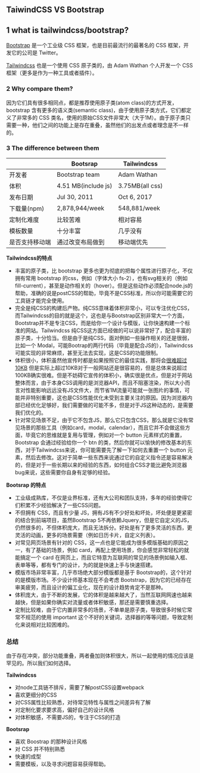 ## TaiwindCSS VS Bootstrap 

## 1 what is tailwindcss/bootstrap?

[Bootstrap](https://getbootstrap.com/) 是一个工业级 CSS 框架，也是目前最流行的最著名的 CSS 框架，开发它的公司是 Twitter。

[Tailwindcss](https://tailwindcss.com/) 也是一个使用 CSS 原子类的，由 Adam Wathan 个人开发一个 CSS 框架（更多是作为一种工具或者插件）。

### 2 Why compare them?

因为它们具有很多相同点，都是推荐使用原子类(atom class)的方式开发，bootstrap 含有更多的语义类(semantic class)，由于使用原子类方式，它们都定义了非常多的 CSS 类名，使用的原始CSS文件非常大（大于1M）。由于原子类只需要一种，他们之间的功能上是存在重叠，虽然他们的出发点或者理念是不一样的。

### 3 The difference between them

|                | Bootsrap            | Tailwindcss     |
| -------------- | ------------------- | --------------- |
| 开发者         | Bootstrap team      | Adam Wathan     |
| 体积           | 4.51 MB(include js) | 3.75MB(all css) |
| 发布日期       | Jul 30, 2011        | Oct 6, 2017     |
| 下载量(npm)    | 2,878,944/week      | 548,881/week    |
| 定制化难度     | 比较苦难            | 相对容易        |
| 模板数量       | 十分丰富            | 几乎没有        |
| 是否支持移动端 | 通过改变布局做到    | 移动端优先      |

**Tailwindcss的特点**

- 丰富的原子类，比 bootstrap 更多也更为彻底的把每个属性进行原子化，不仅拥有常用 bootstrap 的css，例如（字体大小 fs-2），也有svg相关的（例如fill-current），甚至是动作相关的（hover）。但是这些动作必须配合node.js的帮助，准确的说是postCSS的帮助，毕竟不是CSS标准，所以你可能需要它的工具链才能完全使用。
- 完全是纯CSS的构建后产物。纯CSS意味着体积非常小，可以专注优化CSS，而Tailwindcss的目的就是这个，这也是与Bootstrap区别非常大一个方面，Bootstrap并不是专注CSS，而是给你一个设计与模版，让你快速构建一个标准的网站。Tailwindcss 纯CSS这方面已经做的可以说非常好了，配合丰富的原子类，十分恰当。但是由于是纯CSS，面对例如一些操作相关的还是很弱，比如一个 Modal，可能Bootrap的两行代码（毕竟是配合JS的），Tailwindcss可能实现的非常麻烦，甚至无法去实现，这是CSS的功能限制。
- 体积很小，体积虽然他宣传时都是如果按照它的最佳实践，那将会[很难超过10KB](https://tailwindcss.com/docs/optimizing-for-production#writing-purgeable-html) 但是实际上超过10KB对于一般网站还是很容易的，但是总体来说超过100KB确实很难。但是不妨碍它宣传的体积小，确实很是优点，但是对于网站整体而言，由于本身CSS调用的是浏览器API，而且不阻塞渲染，所以大小而言对性能影响远远没有JS文件大，而节省1M流量可能就一张图片的事情，可能并非特别重要，这也是CSS性能优化未受到主要关注的原因。因为浏览器内部已经优化足够好，我们需要做的可能不多，但是对于JS这种动态的，是需要我们优化的。
- 针对常见场景不足，由于它不包含JS，那么它只包含CSS，那么就是它没有常见场景的那些工具（例如card，modal，calendar），而且它并不会做这些方面，毕竟它的思维就是复用与管理，例如对一个 button 元素样式的重置，Bootstrap 会通过经验给你一个 btn 的类，然后你就可以愉快的修改基本的东西，对于Tailwindcss来说，你可能需要先了解一下如何去重置一个 button 元素，然后去修改。这对于简单一些东西来说通过它的自定义指令还是容易解决的，但是对于一些长期以来的经验的东西，如何组合CSS才能比避免浏览器bug来说，这些需要你自身有足够的经验。

**Bootsrap 的特点**

- 工业级成熟库，不仅是业界标准，还有大公司和团队支持，多年的经验使得它们积累不少经验解决了一些CSS问题。
- 不但拥有 CSS，而且有少量 JS，拥有JS有不少好处和坏处，坏处便是更紧密的结合到前端项目，虽然Bootstrap 5不再依赖Jquery，但是它自定义的JS，仍然很多的，不但体积庞大，而且无法拆分。好处是有了更多灵活的东西，更灵活的动画，更多的场景需要（例如日历卡片，自定义列表）。
- 对常见网页场景有针对的 CSS，这一点也是它能成为很多模版基础的原因之一，有了基础的场景，例如 card，再配上使用场景，你会感觉非常轻松的就能搞定一个 card 在网页上，而且它特意为互联网的常见的场景例如输入框、表单等等，都有专门的设计，为的就是快速上手与快速搭建。
- 模版市场非常丰富，几乎市场绝大部分模版都是基于 Bootstrap的，这个针对的是模版市场。不少设计师基本现在不会考虑 Bootstrap，因为它的已经存在审美疲劳，而且设计的偏工业化，现在的设计趋势肯定不是那种。
- 体积庞大，由于不断的发展，它的体积是越来越大了，当然互联网网速也越来越快，但是如果你确实对流量或者体积敏感，那还是需要慎重选择。
- 定制比较难，由于它内置非常多的场景，不单单是原子类，导致很多时候它常常不规范的使用 important 这个不好的关键词，选择器的等等问题，导致定制化来说相对比较困难的。

### 总结

由于存在冲突，部分功能重叠，两者叠加则体积很大，所以一起使用的情况应该是罕见的。所以我们如何选择。

**Tailwindcss**

- 对node工具链不排斥，需要了解postCSS设置webpack
- 喜欢更细分的CSS
- 对CSS属性比较熟悉，对待常见特性与属性之间差异有了解
- 对定制化要求要求高，偏好自己的设计风格
- 对体积敏感，不需要JS的，专注于CSS的打造

**Bootsrap**

- 喜欢 Boostrap 的那种设计风格
- 对 CSS 并不特别熟悉
- 快速的成型
- 需要模板，以及寻求问题容易获得帮助。

